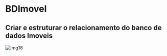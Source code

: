 # BDImovel

Criar e estruturar o relacionamento do banco de dados Imoveis 
-------------------------------------------------------------------------------------------------------------------------------------

![img18](https://user-images.githubusercontent.com/33932398/64581305-eba00f00-d35f-11e9-920f-9b98e4dea7ae.jpg)
